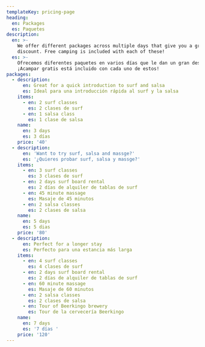 ```yaml
---
templateKey: pricing-page
heading:
  en: Packages
  es: Paquetes
description:
  en: >-
    We offer different packages across multiple days that give you a great
    discount. Free camping is included with each of these!
  es: >-
    Ofrecemos diferentes paquetes en varios días que le dan un gran descuento.
    ¡Acampar gratis está incluido con cada uno de estos!
packages:
  - description:
      en: Great for a quick introduction to surf and salsa
      es: Ideal para una introducción rápida al surf y la salsa
    items:
      - en: 2 surf classes
        es: 2 clases de surf
      - en: 1 salsa class
        es: 1 clase de salsa
    name:
      en: 3 days
      es: 3 días
    price: '40'
  - description:
      en: 'Want to try surf, salsa and massge?'
      es: '¿Quieres probar surf, salsa y massge?'
    items:
      - en: 3 surf classes
        es: 3 clases de surf
      - en: 2 days surf board rental
        es: 2 días de alquiler de tablas de surf
      - en: 45 minute massage
        es: Masaje de 45 minutos
      - en: 2 salsa classes
        es: 2 clases de salsa
    name:
      en: 5 days
      es: 5 dias
    price: '80'
  - description:
      en: Perfect for a longer stay
      es: Perfecto para una estancia más larga
    items:
      - en: 4 surf classes
        es: 4 clases de surf
      - en: 2 days surf board rental
        es: 2 días de alquiler de tablas de surf
      - en: 60 minute massage
        es: Masaje de 60 minutos
      - en: 2 salsa classes
        es: 2 clases de salsa
      - en: Tour of Beerkingo brewery
        es: Tour de la cervecería Beerkingo
    name:
      en: 7 days
      es: '7 días '
    price: '120'
---
```


